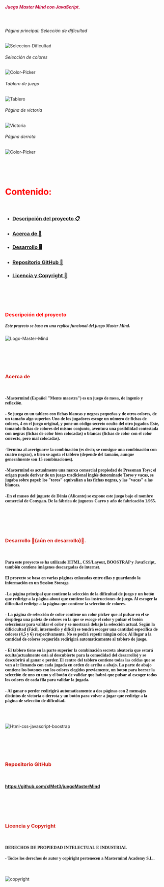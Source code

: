 ##### <span style= "color: #c00034">Juego Master Mind con JavaScript. 
<br>

###### Página principal: Selección de dificultad
![Seleccion-Dificultad](./img/principalReadme.png)
###### Selección de colores
![Color-Picker](./img/colorPickerReadme.png)
###### Tablero de juego
![Tablero](./img/tableroReadme.png)
###### Página de victoria
![Victoria](./img/victoriaReadme.png)
###### Página derrota
![Color-Picker](./img/derrotaReadme.png)
<br>





<br><br><br>

# <span style= "color:#ff0000"> Contenido:
<br>

- ### [Descripción del proyecto 📋](#Descripción-del-proyecto)
- ### [Acerca de 🔴](#Acerca)
- ### [Desarrollo 🖥️](#Desarrollo)
- ### [Repositorio GitHub 💾](#Repositorio)
- ### [Licencia y Copyright 📜](#Licencia)

<br><br><br><br>


### <span style="color:#ff0000">Descripción del proyecto
<!-- <br> -->

##### <span style="font-family:Aria-lNarrow"> Este proyecto se basa en una replica funcional del juego Master Mind.

![Logo-Master-Mind](./img/mastermind_prod.jpg)

<br><br><br><br>

### <span style= "color:#d11911">Acerca de <a id="Acerca"></a>

<br>

#### <span style="font-family:Aria-lNarrow"> -Mastermind (Español "Mente maestra") es un juego de mesa, de ingenio y reflexión.
#### <span style="font-family:Aria-lNarrow"> - Se juega en un tablero con fichas blancas y negras pequeñas y de otros colores, de un tamaño algo superior. Uno de los jugadores escoge un número de fichas de colores, 4 en el juego original, y pone un código secreto oculto del otro jugador. Este, tomando fichas de colores del mismo conjunto, aventura una posibilidad contestada con negras (fichas de color bien colocadas) o blancas (fichas de color con el color correcto, pero mal colocadas).

#### <span style="font-family:Aria-lNarrow"> -Termina al averiguarse la combinación (es decir, se consigue una combinación con cuatro negras), o bien se agota el tablero (depende del tamaño, aunque generalmente son 15 combinaciones).

#### <span style="font-family:Aria-lNarrow"> -Mastermind es actualmente una marca comercial propiedad de Pressman Toys; el origen puede derivar de un juego tradicional inglés denominado Toros y vacas, se jugaba sobre papel: los "toros" equivalían a las fichas negras, y las "vacas" a las blancas.

#### <span style="font-family:Aria-lNarrow"> -En el museo del juguete de Dénia (Alicante) se expone este juego bajo el nombre comercial de Conygan. De la fábrica de juguetes Cayro y año de fabricación 1.965.


<br><br><br><br>

### <span style= "color:#d11911">Desarrollo 🚧(aún en desarrollo)🚧.<a id="Desarrollo"></a>

<br>

####  <span style="font-family:Aria-lNarrow">  Para este proyecto se ha utilizado HTML, CSS/Layout, BOOSTRAP y JavaScript, también contiene imágenes descargadas de internet.

#### <span style="font-family:Aria-lNarrow"> El proyecto se basa en varias páginas enlazadas entre ellas y guardando la información en un Session Storage.
#### <span style="font-family:Aria-lNarrow"> -La página principal que contiene la selección de la dificultad de juego y un botón que redirige a la página about que contiene las instrucciones de juego. Al escoger la dificultad redirige a la página que contiene la selección de colores.
#### <span style="font-family:Aria-lNarrow"> - La página de selección de color contiene un color picker que al pulsar en el se despliega una paleta de colores en la que se escoge el color y pulsar el botón seleccionar para validar el color y se mostrará debajo la selección actual. Según la dificicultad (Fácil, intermedio y difícil) se tendrá escoger una cantidad específica de colores (4,5 y 6) respectivamente. No se podrá repetir ningún color. Al llegar a la cantidad de colores requerida redirigirá automaticamente al tablero de juego.
#### <span style="font-family:Aria-lNarrow"> - El tablero tiene en la parte superior la combinación secreta aleatoria que estará oculta(actualmente está al descubierto para la comodidad del desarrollo) y se descubrirá al ganar o perder. El centro del tablero contiene todas las celdas que se van a ir llenando con cada jugada en orden de arriba a abajo. La parte de abajo contiene los botones con los colores elegidos previamente, un boton para borrar la selección de uno en uno y el botón de validar que habrá que pulsar al escoger todos los colores de cada fila para validar la jugada.
#### <span style="font-family:Aria-lNarrow"> - Al ganar o perder redirigirá automaticamente a dos páginas con 2 mensajes distintos de victoria o derrota y un botón para volver a jugar que redirige a la página de selección de dificultad.

<br> <br>

![Html-css-javascript-boostrap](./img/htmlCssJavaScriptBootstrap.jpg)

<br><br><br><br>


### <span style= "color:#d11911">Repositorio GitHub
<a id="Repositorio"></a>

<br>

#### https://github.com/xIMet3/juegoMasterMind

<br><br><br><br>

### <span style= "color:#d11911">Licencia y Copyright
<a id="Licencia"></a>

<br>

#### <span style="font-family:Aria-lNarrow">DERECHOS DE PROPIEDAD INTELECTUAL E INDUSTRIAL

#### <span style="font-family:Aria-lNarrow"> - Todos los derechos de autor y copiright pertenecen a Mastermind Academy S.L .
 
<br>

![copyright](./img/copyright.png)